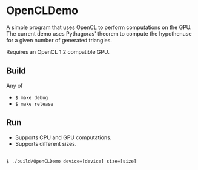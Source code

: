 # OpenCLDemo
A simple program that uses OpenCL to perform computations on the GPU.<br>
The current demo uses Pythagoras' theorem to compute the hypothenuse for a given number of generated triangles.

Requires an OpenCL 1.2 compatible GPU.

## Build
Any of
+ <code>$ make debug</code>
+ <code>$ make release</code>

## Run
+ Supports CPU and GPU computations.
+ Supports different sizes.
<br>
<code>$ ./build/OpenCLDemo device=[device] size=[size]</code>
